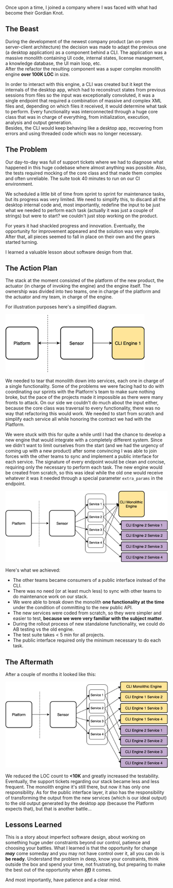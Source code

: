 <!--
.. title: Thoughts On Legacy Software
.. slug: thoughts-on-legacy-software
.. date: 2019-07-19 22:27:38 UTC-03:00
.. tags: software design, legacy code, experience
.. category:
.. link: 
.. description: 
.. type: text
-->


Once upon a time, I joined a company where I was faced with what had become their Gordian Knot. 


## The Beast

During the development of the newest company product (an on-prem server-client architecture) the decision was made to adapt the previous one (a desktop application) as a component behind a CLI. The application was a massive monolith containing UI code, 
internal states, license management, a knowledge database, the UI main loop, etc.  
After the refactor the resulting component was a super complex monolith engine **over 100K LOC** in size.

In order to interact with this engine, a CLI was created but it kept the internals of the desktop app, which had to reconstruct states from previous sessions from files so the input was exceptionally convoluted, it 
was a single endpoint that required a combination of massive and complex XML files and, depending on which files 
it received, it would determine what task to perform.  Every functionality was interconnected through a huge core class that was in charge of everything, from initialization, execution, analysis and output generation.   
Besides, the CLI would keep behaving like a desktop app, recovering from errors and using
threaded code which was no longer necessary.

## The Problem

Our day-to-day was full of support tickets where we had to diagnose what happened in this huge codebase where almost anything was possible. 
Also, the tests required mocking of the core class and that made them complex and often unreliable. 
The suite took 40 minutes to run on our CI environment.

We scheduled a little bit of time from sprint to sprint for maintenance tasks, but its progress was very limited.
We need to simplify this, to discard all the desktop internal code and, most importantly, redefine the input to be just what we needed to perform each task (actually it was just a couple of strings) but were to start? we couldn't just stop working on the product.

For years it had shackled progress and innovation. Eventually, the opportunity for improvement appeared and the solution was very simple.  
After that, all pieces seemed to fall in place on their own and the gears started turning.

I learned a valuable lesson about software design from that.



## The Action Plan

The stack at the moment consisted of the platform of the new product, the actuator (in charge of invoking the engine) and the engine itself.
The ownership was divided into two teams, one in charge of the platform and the actuator and my team, in charge of the engine.

For illustration purposes here's a simplified diagram.

![diagram v1](/images/thoughts-on-legacy-software/vnc_1.png)

We needed to tear that monolith down into services, each one in charge of a single functionality. Some of the problems we were facing had to
do with coordinating our sprints with the Platform's team to make sure nothing broke, but the pace of the projects made it
impossible as there were many fronts to attack. On our side we couldn't do much about the input either, because the core class was traversal to
every functionality, there was no way that refactoring this would work. We needed to start from scratch and simplify each service all while honoring the
contract we had with the Platform.

We were stuck with this for quite a while until I had the chance to develop a new engine that would integrate with a completely different system.
Since we didn't want to limit ourselves from the start (and we had the urgency of coming up with a new product) after some convincing I was
able to join forces with the other teams to sync and implement a public interface for each service.
The signature of every endpoint would be clean and concise, requiring only the necessary to perform each task.
The new engine would be created from scratch, so this was ideal while the old one would receive whatever it was it needed through a special parameter `extra_params` in the endpoint.

![diagram v2](/images/thoughts-on-legacy-software/vnc_2.png)

Here's what we achieved:

* The other teams became consumers of a public interface instead of the CLI.
* There was no need (or at least much less) to sync with other teams to do maintenance work on our stack.
* We were able to break down the monolith **one functionality at the time** under the condition of committing to the new public API.
* The new services were coded from scratch, so they were simpler and easier to test, **because we were very familiar with the subject matter**.
* During the rollout process of new standalone functionality, we could do AB testing vs the old engine.
* The test suite takes < 5 min for all projects.
* The public interface required only the minimum necessary to do each task.


## The Aftermath

After a couple of months it looked like this:

![diagram v3](/images/thoughts-on-legacy-software/vnc_3.png)

We reduced the LOC count to **<10K** and greatly increased the testability. Eventually, the support tickets regarding our stack became less and less frequent. The monolith engine it's still there, but now it has only one responsibility. As for the public interface layer, it
also has the responsibility of transforming the output from the new services (which is our ideal output) to the old output generated by the 
desktop app (because the Platform expects that), but that is another battle...


## Lessons Learned

This is a story about imperfect software design, about working on something huge under constraints beyond our control, patience and choosing your battles.
What I learned is that the opportunity for change **_may_** come someday and you may not have control over it, all you can do is **be ready**. 
Understand the problem in deep, know your constraints, think outside the box and spend your time, not frustrating, but preparing to make the best 
out of the opportunity when **_(if)_** it comes.

And most importantly, have patience and a clear mind.